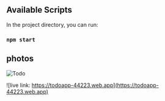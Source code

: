 ## Available Scripts

In the project directory, you can run:

### `npm start`

## photos

![Todo](https://i.ibb.co/xH8qc1B/e30cbd22-4778-4ba6-ac08-48e311c2b0c8.jpg)

![live link: https://todoapp-44223.web.app](https://todoapp-44223.web.app)
